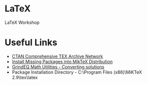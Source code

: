 # LaTeX
LaTeX Workshop


# Useful Links
- [CTAN Comprehensive TEX Archive Network](https://ctan.org/)
- [Install Missing Packages into MikTeX Distribution](https://www.youtube.com/watch?time_continue=171&v=0IfJeQ0C3YM)
- [GrindEQ Math Utilities - Converting solutions](https://www.grindeq.com/)
- Package Installation Directory - C:\Program Files (x86)\MiKTeX 2.9\tex\latex
